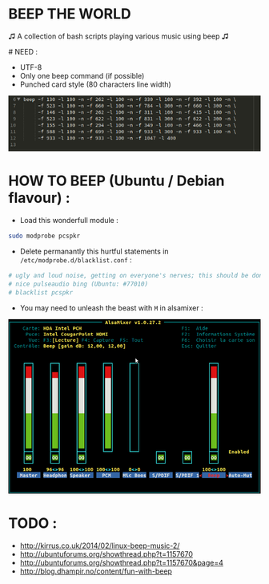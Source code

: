 # BEEP THE WORLD
♫ A collection of bash scripts playing various music using beep ♫


# NEED :
* UTF-8
* Only one beep command (if possible)
* Punched card style (80 characters line width)

![Ruler](rulez.png)


# HOW TO BEEP (Ubuntu / Debian flavour) :

* Load this wonderfull module :
```bash
sudo modprobe pcspkr
```

* Delete permanantly this hurtful statements in `/etc/modprobe.d/blacklist.conf` :
```bash
# ugly and loud noise, getting on everyone's nerves; this should be done by a
# nice pulseaudio bing (Ubuntu: #77010)
# blacklist pcspkr
```

* You may need to unleash the beast with `M` in alsamixer :

![Alsamixer](alsamixer.png)




# TODO :
* http://kirrus.co.uk/2014/02/linux-beep-music-2/
* http://ubuntuforums.org/showthread.php?t=1157670
* http://ubuntuforums.org/showthread.php?t=1157670&page=4
* http://blog.dhampir.no/content/fun-with-beep


